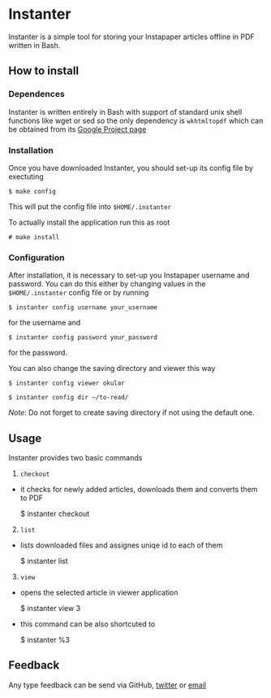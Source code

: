 Instanter
=========

Instanter is a simple tool for storing your Instapaper articles offline in PDF
written in Bash.


How to install
--------------

### Dependences ###

Instanter is written entirely in Bash with support of standard unix shell
functions like wget or sed so the only dependency is `wkhtmltopdf` which can be
obtained from its [Google Project page](http://code.google.com/p/wkhtmltopdf/)


### Installation ##

Once you have downloaded Instanter, you should set-up its config file by
exectuting 

	$ make config

This will put the config file into `$HOME/.instanter`

To actually install the application run this as root
	
	# make install

### Configuration ###

After installation, it is necessary to set-up you Instapaper username and
password. You can do this either by changing values in the `$HOME/.instanter`
config file or by running

	$ instanter config username your_username

for the username and

	$ instanter config password your_password

for the password.


You can also change the saving directory and viewer this way

	$ instanter config viewer okular
	
	$ instanter config dir ~/to-read/

_Note_: Do not forget to create saving directory if not using the default one.


Usage
-----

Instanter provides two basic commands

1. `checkout`
  - it checks for newly added articles, downloads them and converts them to PDF

  	$ instanter checkout

2. `list`
  - lists downloaded files and assignes uniqe id to each of them

  	$ instanter list

3. `view`
  - opens the selected article in viewer application

  	$ instanter view 3

  - this command can be also shortcuted to

  	$ instanter %3





Feedback
--------

Any type feedback can be send via GitHub, [twitter](http://twitter.com/mr__shu)
or [email](mrshux@gmail.com)



